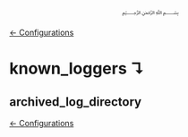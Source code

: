 <p align=center>
   ﷽
</p>

[← Configurations](/docs/CONFIGURATION.md)

# known_loggers ↴
## archived_log_directory


[← Configurations](/docs/CONFIGURATION.md)


